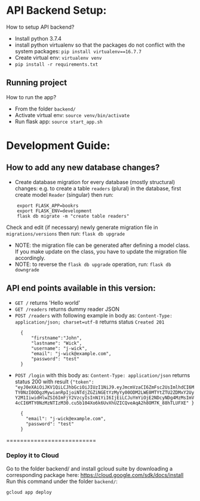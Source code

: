 # API Backend Setup:

How to setup API backend?

- Install python 3.7.4
- install python virtualenv so that the packages do not conflict with the system
  packages: `pip install virtualenv==16.7.7`
- Create virtual env: `virtualenv venv`
- `pip install -r requirements.txt`

## Running project

How to run the app?

- From the folder `backend/`
- Activate virtual env: `source venv/bin/activate`
- Run flask app: `source start_app.sh`

# Development Guide:

## How to add any new database changes?

- Create database migration for every database (mostly structural) changes: e.g.
  to create a table `readers` (plural) in the database, first create model
  `Reader` (singular) then run:

```
    export FLASK_APP=bookrs
    export FLASK_ENV=development
    flask db migrate -m "create table readers"
```

Check and edit (if necessary) newly generate migration file in
`migrations/versions` then run: `flask db upgrade`

- NOTE: the migration file can be generated after defining a model class. If you
  make update on the class, you have to update the migration file accordingly.
- NOTE: to reverse the `flask db upgrade` operation, run: `flask db downgrade`

## API end points available in this version:

- `GET /` returns 'Hello world'
- `GET /readers` returns dummy reader JSON
- `POST /readers` with following example in body as:
  `Content-Type: application/json; charset=utf-8` returns status `Created 201`
  ```
    {
        "firstname":"John",
        "lastname": "Wick",
        "username": "j-wick",
        "email": "j-wick@example.com",
        "password": "test"
    }
  ```
- `POST /login` with this body as: `Content-Type: application/json` returns
  status 200 with result
  `{"token": "eyJ0eXAiOiJKV1QiLCJhbGciOiJIUzI1NiJ9.eyJmcmVzaCI6ZmFsc2UsImlhdCI6MTY0NzI0ODgzMywianRpIjoiNTdjZGZiNGEtYzMyYy00ODM2LWE0MTYtZTU2ZDMxY2UyY2M1IiwidHlwZSI6ImFjY2VzcyIsInN1YiI6IjEiLCJuYmYiOjE2NDcyNDg4MzMsImV4cCI6MTY0NzMzNTIzM30.cu5b104Xo6k6UvXhUZICQveAqA2h8OM7K_88hTLUFXE" }`
  ```
    {
      "email": "j-wick@example.com",
      "password": "test"
    }
  ```

==========================

### Deploy it to Cloud

Go to the folder backend/ and install gcloud suite by downloading a
corresponding package here: https://cloud.google.com/sdk/docs/install Run this
command under the folder `backend/`:

```bash
gcloud app deploy
```
